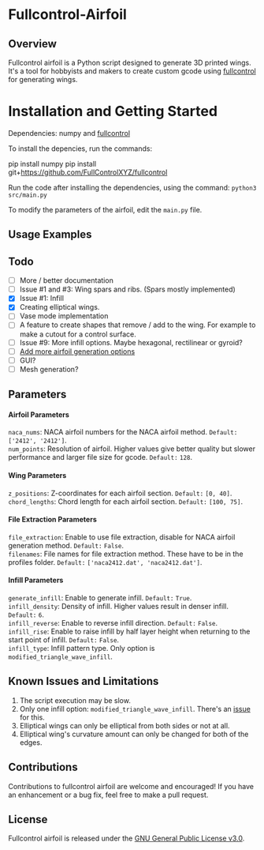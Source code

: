 # Fullcontrol-Airfoil

## Overview

Fullcontrol airfoil is a Python script designed to generate 3D printed wings. It's a tool for hobbyists and makers to create custom gcode using [fullcontrol](https://github.com/FullControlXYZ/fullcontrol) for generating wings.

# Installation and Getting Started

Dependencies:
numpy and [fullcontrol](https://github.com/FullControlXYZ/fullcontrol)

To install the depencies, run the commands:

pip install numpy
pip install git+https://github.com/FullControlXYZ/fullcontrol

Run the code after installing the dependencies, using the command: `python3 src/main.py`

To modify the parameters of the airfoil, edit the `main.py` file.

## Usage Examples

## Todo

- [ ] More / better documentation
- [ ] Issue #1 and #3: Wing spars and ribs. (Spars mostly implemented)
- [x] Issue #1: Infill
- [x] Creating elliptical wings.
- [ ] Vase mode implementation
- [ ] A feature to create shapes that remove / add to the wing. For example to make a cutout for a control surface.
- [ ] Issue #9: More infill options. Maybe hexagonal, rectilinear or gyroid?
- [ ] [Add more airfoil generation options](https://en.m.wikipedia.org/wiki/NACA_airfoil)
- [ ] GUI?
- [ ] Mesh generation?

## Parameters

#### Airfoil Parameters

`naca_nums`: NACA airfoil numbers for the NACA airfoil method. `Default:` `['2412', '2412']`.  
`num_points`: Resolution of airfoil. Higher values give better quality but slower performance and larger file size for gcode. `Default:` `128`.

#### Wing Parameters

`z_positions`: Z-coordinates for each airfoil section. `Default:` `[0, 40]`.  
`chord_lengths`: Chord length for each airfoil section. `Default:` `[100, 75]`.

#### File Extraction Parameters
`file_extraction`: Enable to use file extraction, disable for NACA airfoil generation method. `Default:` `False`.  
`filenames`: File names for file extraction method. These have to be in the profiles folder. `Default:` `['naca2412.dat', 'naca2412.dat']`.

#### Infill Parameters
`generate_infill`: Enable to generate infill. `Default:` `True`.  
`infill_density`: Density of infill. Higher values result in denser infill. `Default:` `6`.  
`infill_reverse`: Enable to reverse infill direction. `Default:` `False`.  
`infill_rise`: Enable to raise infill by half layer height when returning to the start point of infill. `Default:` `False`.  
`infill_type`: Infill pattern type. Only option is `modified_triangle_wave_infill`.

## Known Issues and Limitations

1. The script execution may be slow.
2. Only one infill option: `modified_triangle_wave_infill`. There's an [issue](https://github.com/aapolipponen/fullcontrol-airfoil/issues/9) for this.
3. Elliptical wings can only be elliptical from both sides or not at all.
4. Elliptical wing's curvature amount can only be changed for both of the edges.

## Contributions

Contributions to fullcontrol airfoil are welcome and encouraged! If you have an enhancement or a bug fix, feel free to make a pull request.

## License
Fullcontrol airfoil is released under the [GNU General Public License v3.0](https://www.gnu.org/licenses/gpl-3.0.en.html).